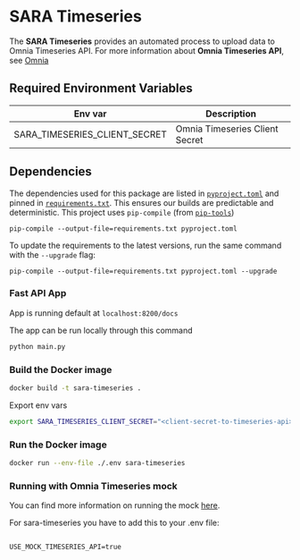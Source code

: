 # SARA Timeseries

The **SARA Timeseries** provides an automated process to upload data to Omnia Timeseries API.
For more information about **Omnia Timeseries API**, see [Omnia](https://github.com/equinor/OmniaPlant)

## Required Environment Variables

| Env var                       | Description                    |
| ----------------------------- | ------------------------------ |
| SARA_TIMESERIES_CLIENT_SECRET | Omnia Timeseries Client Secret |

## Dependencies

The dependencies used for this package are listed in [`pyproject.toml`](pyproject.toml) and pinned in [`requirements.txt`](requirements.txt).
This ensures our builds are predictable and deterministic. This project uses `pip-compile` (from [`pip-tools`](https://github.com/jazzband/pip-tools))

```
pip-compile --output-file=requirements.txt pyproject.toml
```

To update the requirements to the latest versions, run the same command with the `--upgrade` flag:

```
pip-compile --output-file=requirements.txt pyproject.toml --upgrade
```

### Fast API App

App is running default at `localhost:8200/docs`

The app can be run locally through this command

```bash
python main.py
```

### Build the Docker image

```bash
docker build -t sara-timeseries .
```

Export env vars

```bash
export SARA_TIMESERIES_CLIENT_SECRET="<client-secret-to-timeseries-api>"
```

### Run the Docker image

```bash
docker run --env-file ./.env sara-timeseries
```

### Running with Omnia Timeseries mock

You can find more information on running the mock [here](timeseries_mock/README.md).

For sara-timeseries you have to add this to your .env file:

```

USE_MOCK_TIMESERIES_API=true

```
